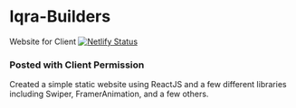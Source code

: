 # Iqra-Builders
Website for Client [![Netlify Status](https://api.netlify.com/api/v1/badges/b02e4809-af64-4daa-bd10-45cb7f7a459f/deploy-status)](https://app.netlify.com/sites/iqrabuilders/deploys)

### Posted with Client Permission

Created a simple static website using ReactJS and a few different libraries including Swiper, FramerAnimation, and a few others.
